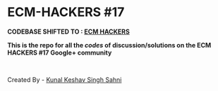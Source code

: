 # ECM-HACKERS #17
<strong> CODEBASE SHIFTED TO : [ECM HACKERS](https://github.com/ecm-hackers)</strong> 
<p>
  <strong>
    This is the repo for all the <em>codes</em> of discussion/solutions on the ECM HACKERS #17 Google+ community
  </strong>
    </p> <br>
    
  Created By - [Kunal Keshav Singh Sahni](https://linkedin.com/in/kunal-keshav-singh-sahni-515a7b152/)
